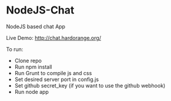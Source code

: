 NodeJS-Chat
===========

NodeJS based chat App

Live Demo: http://chat.hardorange.org/

To run:
- Clone repo
- Run npm install
- Run Grunt to compile js and css
- Set desired server port in config.js
- Set github secret_key (if you want to use the github webhook)
- Run node app
